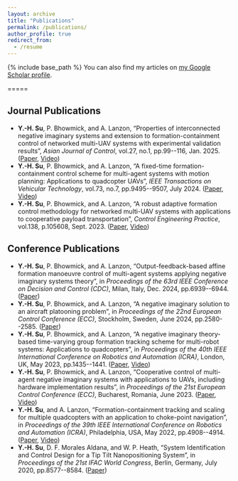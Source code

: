 ```yaml
---
layout: archive
title: "Publications"
permalink: /publications/
author_profile: true
redirect_from:
  - /resume
---
```

{% include base_path %}
You can also find my articles on [my Google Scholar profile](https://scholar.google.com/citations?user=Vu5t0IQAAAAJ&hl=en).
   
=====

Journal Publications
------
* **Y.-H. Su**, P. Bhowmick, and A. Lanzon, “Properties of interconnected negative imaginary systems and extension to formation-containment control of networked multi-UAV systems with experimental validation results”, *Asian Journal of Control*, vol.27, no.1, pp.99--116, Jan. 2025. (<a href="https://doi.org/10.1002/asjc.3258" target="_blank" rel="noopener noreferrer">Paper</a>, <a href="https://youtu.be/grq0LWp6b98" target="_blank" rel="noopener noreferrer">Video</a>)
* **Y.-H. Su**, P. Bhowmick, and A. Lanzon, “A fixed-time formation-containment control scheme for multi-agent systems with motion planning: Applications to quadcopter UAVs”, *IEEE Transactions on Vehicular Technology*, vol.73, no.7, pp.9495--9507, July 2024. ([Paper](https://ieeexplore.ieee.org/document/10480629), [Video](https://youtu.be/Fv1j05rhDoI))
* **Y.-H. Su**, P. Bhowmick, and A. Lanzon, “A robust adaptive formation control methodology for networked multi-UAV systems with applications to cooperative payload transportation”, *Control Engineering Practice*, vol.138, p.105608, Sept. 2023. ([Paper](https://doi.org/10.1016/j.conengprac.2023.105608), [Video](https://youtu.be/6ZlPhaR3was))


Conference Publications
------
* **Y.-H. Su**, P. Bhowmick, and A. Lanzon, “Output-feedback-based affine formation manoeuvre control of multi-agent systems applying negative imaginary systems theory”, in *Proceedings of the 63rd IEEE Conference on Decision and Control (CDC)*, Milan, Italy, Dec. 2024, pp.6939--6944. ([Paper](https://ieeexplore.ieee.org/document/10886801))
* **Y.-H. Su**, P. Bhowmick, and A. Lanzon, “A negative imaginary solution to an aircraft platooning problem”, in *Proceedings of the 22nd European Control Conference (ECC)*, Stockholm, Sweden, June 2024, pp.2580--2585. ([Paper](https://ieeexplore.ieee.org/document/10591252))
* **Y.-H. Su**, P. Bhowmick, and A. Lanzon, “A negative imaginary theory-based time-varying group formation tracking scheme for multi-robot systems: Applications to quadcopters”, in *Proceedings of the 40th IEEE International Conference on Robotics and Automation (ICRA)*, London, UK, May 2023, pp.1435--1441. ([Paper](https://doi.org/10.1109/ICRA48891.2023.10160850), [Video](https://youtu.be/yC2_CKE-72A))
* **Y.-H. Su**, P. Bhowmick, and A. Lanzon, “Cooperative control of multi-agent negative imaginary systems with applications to UAVs, including hardware implementation results”, in *Proceedings of the 21st European Control Conference (ECC)*, Bucharest, Romania, June 2023. ([Paper](https://doi.org/10.23919/ECC57647.2023.10178371), [Video](https://youtu.be/5wD7zETI670)) 
* **Y.-H. Su**, and A. Lanzon, “Formation-containment tracking and scaling for multiple quadcopters with an application to choke-point navigation”, in *Proceedings of the 39th IEEE International Conference on Robotics and Automation (ICRA)*, Philadelphia, USA, May 2022, pp.4908--4914. ([Paper](https://doi.org/10.1109/ICRA46639.2022.9812172), [Video](https://youtu.be/V_tbX0zHQ1E))
* **Y.-H. Su**, D. F. Morales Aldana, and W. P. Heath, “System Identification and Control Design for a Tip Tilt Nanopositioning System”, in *Proceedings of the 21st IFAC World Congress*, Berlin, Germany, July 2020, pp.8577--8584. ([Paper](https://doi.org/10.1016/j.ifacol.2020.12.534)) 